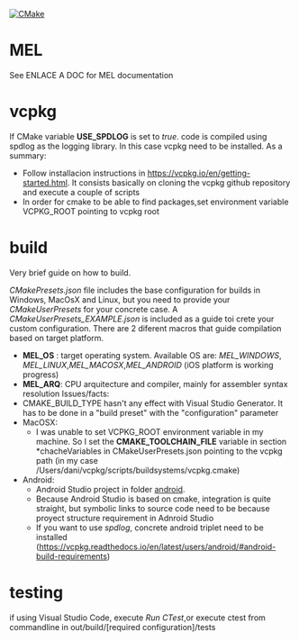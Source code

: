 [![CMake](https://github.com/dani-barrientos/MEL/actions/workflows/cmake.yml/badge.svg?branch=main)](https://github.com/dani-barrientos/MEL/actions/workflows/cmake.yml)
# MEL
See ENLACE A DOC for MEL documentation
# vcpkg
 If CMake variable **USE_SPDLOG** is set to *true*. code is compiled using spdlog as the logging library. In this case vcpkg need to be installed. As a summary:
   - Follow installacion instructions in https://vcpkg.io/en/getting-started.html. It consists basically on cloning the vcpkg github repository and execute a couple of scripts
   - In order for cmake to be able to find packages,set environment variable VCPKG_ROOT pointing to vcpkg root
# build
Very brief guide on how to build.

*CMakePresets.json* file includes the base configuration for builds in Windows, MacOsX and Linux, but you need to provide your *CMakeUserPresets* for your concrete case. A *CMakeUserPresets_EXAMPLE.json* is included as a guide toi crete your custom configuration.
There are 2 diferent macros that guide compilation based on target platform.
- **MEL_OS** : target operating system. Available OS are: *MEL_WINDOWS*, *MEL_LINUX*,*MEL_MACOSX*,*MEL_ANDROID* (iOS platform is working progress)
- **MEL_ARQ**: CPU arquitecture and compiler, mainly for assembler syntax resolution
Issues/facts:
- CMAKE_BUILD_TYPE hasn't any effect with Visual Studio Generator. It has to be done in a "build preset" with the "configuration" parameter
- MacOSX:
   - I was unable to set VCPKG_ROOT environment variable in my machine. So I set the **CMAKE_TOOLCHAIN_FILE** variable in section *chacheVariables in CMakeUserPresets.json pointing to the vcpkg path (in my case /Users/dani/vcpkg/scripts/buildsystems/vcpkg.cmake)
- Android:
   - Android Studio project in folder [android](/android/main).
   - Because Android Studio is based on cmake, integration is quite straight, but symbolic links to source code need to be because proyect structure requirement in Adnroid Studio
   - If you want to use *spdlog*, concrete android triplet need to be installed (https://vcpkg.readthedocs.io/en/latest/users/android/#android-build-requirements)
  
 # testing
 if using Visual Studio Code, execute *Run CTest*,or execute ctest from commandline in out/build/[required configuration]/tests
 
 
